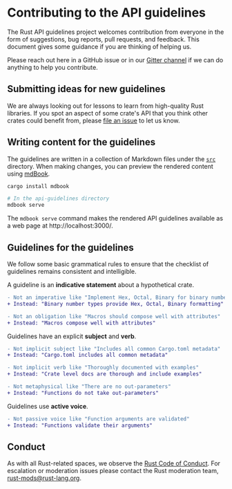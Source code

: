 # Contributing to the API guidelines

The Rust API guidelines project welcomes contribution from everyone in the form
of suggestions, bug reports, pull requests, and feedback. This document gives
some guidance if you are thinking of helping us.

Please reach out here in a GitHub issue or in our [Gitter channel] if we can do
anything to help you contribute.

[Gitter channel]: https://gitter.im/rust-impl-period/WG-libs-guidelines

## Submitting ideas for new guidelines

We are always looking out for lessons to learn from high-quality Rust libraries.
If you spot an aspect of some crate's API that you think other crates could
benefit from, please [file an issue] to let us know.

[file an issue]: https://github.com/rust-lang/api-guidelines/issues/new

## Writing content for the guidelines

The guidelines are written in a collection of Markdown files under the [`src`]
directory. When making changes, you can preview the rendered content using
[mdBook].

[`src`]: https://github.com/rust-lang/api-guidelines/tree/master/src
[mdBook]: https://github.com/azerupi/mdBook

```sh
cargo install mdbook

# In the api-guidelines directory
mdbook serve
```

The `mdbook serve` command makes the rendered API guidelines available as a web
page at http://localhost:3000/.

## Guidelines for the guidelines

We follow some basic grammatical rules to ensure that the checklist of
guidelines remains consistent and intelligible.

A guideline is an **indicative statement** about a hypothetical crate.

```diff
- Not an imperative like "Implement Hex, Octal, Binary for binary number types"
+ Instead: "Binary number types provide Hex, Octal, Binary formatting"

- Not an obligation like "Macros should compose well with attributes"
+ Instead: "Macros compose well with attributes"
```

Guidelines have an explicit **subject** and **verb**.

```diff
- Not implicit subject like "Includes all common Cargo.toml metadata"
+ Instead: "Cargo.toml includes all common metadata"

- Not implicit verb like "Thoroughly documented with examples"
+ Instead: "Crate level docs are thorough and include examples"

- Not metaphysical like "There are no out-parameters"
+ Instead: "Functions do not take out-parameters"
```

Guidelines use **active voice**.

```diff
- Not passive voice like "Function arguments are validated"
+ Instead: "Functions validate their arguments"
```

## Conduct

As with all Rust-related spaces, we observe the [Rust Code of Conduct]. For
escalation or moderation issues please contact the Rust moderation team,
rust-mods@rust-lang.org.

[Rust Code of Conduct]: https://www.rust-lang.org/conduct.html
